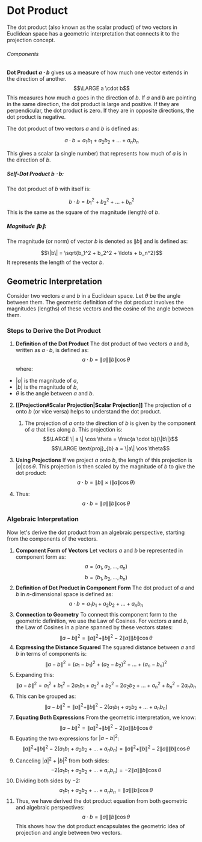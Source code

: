 # Dot Product 
The dot product (also known as the scalar product) of two vectors in Euclidean space has a geometric interpretation that connects it to the projection concept.
###### Components
**Dot Product $a \cdot b$** gives us a measure of how much one vector extends in the direction of another.
$$\LARGE a \cdot b$$
This measures how much $a$ goes in the direction of $b$. 
	If $a$ and $b$ are pointing in the same direction, the dot product is large and positive.
		 If they are perpendicular, the dot product is zero. 
			 If they are in opposite directions, the dot product is negative.
 
The dot product of two vectors $a$ and $b$ is defined as:

$$a \cdot b = a_1 b_1 + a_2 b_2 + \ldots + a_n b_n$$

This gives a scalar (a single number) that represents how much of $a$ is in the direction of $b$.
##### Self-Dot Product $b \cdot b$:
The dot product of $b$ with itself is:

$$b \cdot b = b_1^2 + b_2^2 + \ldots + b_n^2$$
This is the same as the square of the magnitude (length) of $b$.
##### Magnitude $\|b\|$:
The magnitude (or norm) of vector $b$ is denoted as $\|b\|$ and is defined as:

$$\|b\| = \sqrt{b_1^2 + b_2^2 + \ldots + b_n^2}$$
It represents the length of the vector $b$.
## Geometric Interpretation
Consider two vectors $a$ and $b$ in a Euclidean space. 
	Let $\theta$ be the angle between them. 
		The geometric definition of the dot product involves the magnitudes (lengths) of these vectors and the cosine of the angle between them.

### Steps to Derive the Dot Product
1. **Definition of the Dot Product** The dot product of two vectors $a$ and $b$, written as $a \cdot b$, is defined as:$$a \cdot b = \|a\| \|b\| \cos \theta$$where:

- $|a|$ is the magnitude of $a$,
- $|b|$ is the magnitude of $b$,
- $\theta$ is the angle between $a$ and $b$.

2. **[[Projection#Scalar Projection|Scalar Projection]]** The projection of $a$ onto $b$ (or vice versa) helps to understand the dot product. 
	1. The projection of $a$ onto the direction of $b$ is given by the component of $a$ that lies along $b$. This projection is:$$\LARGE \| a \| \cos \theta = \frac{a \cdot b}{\|b\|}$$$$\LARGE \text{proj}_{b} a = \|a\| \cos \theta$$

4. **Using Projections** If we project $a$ onto $b$, the length of this projection is $|a| \cos \theta$. This projection is then scaled by the magnitude of $b$ to give the dot product:$$a \cdot b = \|b\| \times (\|a\| \cos \theta)$$
5. Thus:$$a \cdot b = \|a\| \|b\| \cos \theta$$
### Algebraic Interpretation
Now let's derive the dot product from an algebraic perspective, starting from the components of the vectors.

1. **Component Form of Vectors** Let vectors $a$ and $b$ be represented in component form as:$$a = (a_1, a_2, \ldots, a_n)$$
$$b = (b_1, b_2, \ldots, b_n)$$
2. **Definition of Dot Product in Component Form** The dot product of $a$ and $b$ in $n$-dimensional space is defined as:$$a \cdot b = a_1 b_1 + a_2 b_2 + \ldots + a_n b_n$$
3. **Connection to Geometry** To connect this component form to the geometric definition, we use the Law of Cosines. For vectors $a$ and $b$, the Law of Cosines in a plane spanned by these vectors states:$$\|a - b\|^2 = \|a\|^2 + \|b\|^2 - 2 \|a\| \|b\| \cos \theta$$
4. **Expressing the Distance Squared** The squared distance between $a$ and $b$ in terms of components is:$$\|a - b\|^2 = (a_1 - b_1)^2 + (a_2 - b_2)^2 + \ldots + (a_n - b_n)^2$$
5. Expanding this:$$\|a - b\|^2 = a_1^2 + b_1^2 - 2 a_1 b_1 + a_2^2 + b_2^2 - 2 a_2 b_2 + \ldots + a_n^2 + b_n^2 - 2 a_n b_n$$
6. This can be grouped as:$$\|a - b\|^2 = \|a\|^2 + \|b\|^2 - 2 (a_1 b_1 + a_2 b_2 + \ldots + a_n b_n)$$
7. **Equating Both Expressions** From the geometric interpretation, we know:$$\|a - b\|^2 = \|a\|^2 + \|b\|^2 - 2 \|a\| \|b\| \cos \theta$$
8. Equating the two expressions for $|a - b|^2$:$$\|a\|^2 + \|b\|^2 - 2 (a_1 b_1 + a_2 b_2 + \ldots + a_n b_n) = \|a\|^2 + \|b\|^2 - 2 \|a\| \|b\| \cos \theta$$
9. Canceling $|a|^2 + |b|^2$ from both sides:$$-2 (a_1 b_1 + a_2 b_2 + \ldots + a_n b_n) = -2 \|a\| \|b\| \cos \theta$$
10. Dividing both sides by $-2$:$$a_1 b_1 + a_2 b_2 + \ldots + a_n b_n = \|a\| \|b\| \cos \theta$$
11. Thus, we have derived the dot product equation from both geometric and algebraic perspectives:$$a \cdot b = \|a\| \|b\| \cos \theta$$
This shows how the dot product encapsulates the geometric idea of projection and angle between two vectors.













